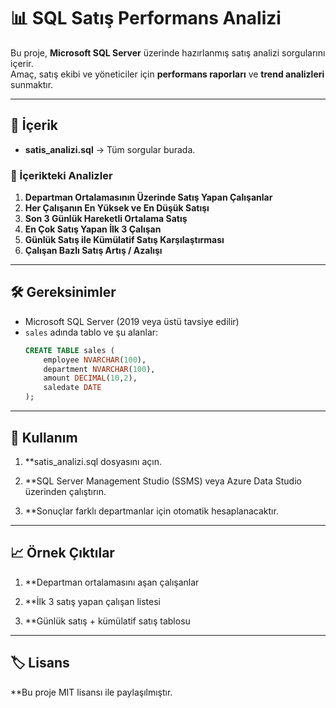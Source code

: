 # 📊 SQL Satış Performans Analizi

Bu proje, **Microsoft SQL Server** üzerinde hazırlanmış satış analizi sorgularını içerir.  
Amaç, satış ekibi ve yöneticiler için **performans raporları** ve **trend analizleri** sunmaktır.  

---

## 📂 İçerik

- **satis_analizi.sql** → Tüm sorgular burada.

### 🔎 İçerikteki Analizler

1. **Departman Ortalamasının Üzerinde Satış Yapan Çalışanlar**  
2. **Her Çalışanın En Yüksek ve En Düşük Satışı**  
3. **Son 3 Günlük Hareketli Ortalama Satış**  
4. **En Çok Satış Yapan İlk 3 Çalışan**  
5. **Günlük Satış ile Kümülatif Satış Karşılaştırması**  
6. **Çalışan Bazlı Satış Artış / Azalışı**  

---

## 🛠 Gereksinimler

- Microsoft SQL Server (2019 veya üstü tavsiye edilir)
- `sales` adında tablo ve şu alanlar:
  ```sql
  CREATE TABLE sales (
      employee NVARCHAR(100),
      department NVARCHAR(100),
      amount DECIMAL(10,2),
      saledate DATE
  );

---

## 🚀 Kullanım

1. **satis_analizi.sql dosyasını açın.

2. **SQL Server Management Studio (SSMS) veya Azure Data Studio üzerinden çalıştırın.

3. **Sonuçlar farklı departmanlar için otomatik hesaplanacaktır.

---

## 📈 Örnek Çıktılar

1. **Departman ortalamasını aşan çalışanlar

2. **İlk 3 satış yapan çalışan listesi

3. **Günlük satış + kümülatif satış tablosu

---

## 🏷 Lisans

**Bu proje MIT lisansı ile paylaşılmıştır.